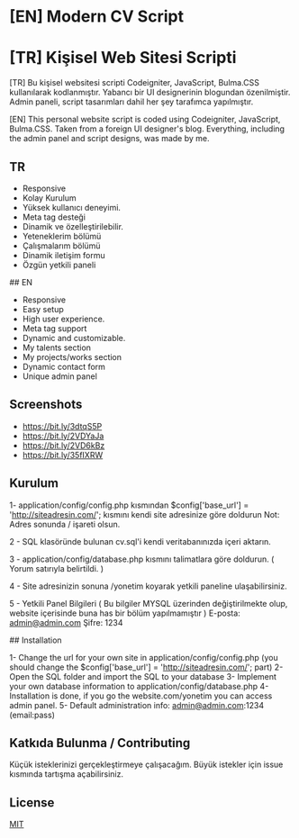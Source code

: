 # [EN] Modern CV Script
# [TR] Kişisel Web Sitesi Scripti

[TR] Bu kişisel websitesi scripti  Codeigniter, JavaScript, Bulma.CSS kullanılarak kodlanmıştır. Yabancı bir UI designerinin blogundan özenilmiştir. Admin paneli, script tasarımları dahil her şey tarafımca yapılmıştır.

[EN] This personal website script is coded using Codeigniter, JavaScript, Bulma.CSS. Taken from a foreign UI designer's blog. Everything, including the admin panel and script designs, was made by me.

## TR
- Responsive
- Kolay Kurulum
- Yüksek kullanıcı deneyimi.
- Meta tag desteği
- Dinamik ve özelleştirilebilir.
- Yeteneklerim bölümü
- Çalışmalarım bölümü
- Dinamik iletişim formu
- Özgün yetkili paneli

## EN
- Responsive
- Easy setup
- High user experience.
- Meta tag support
- Dynamic and customizable.
- My talents section
- My projects/works section
- Dynamic contact form
- Unique admin panel


## Screenshots
- https://bit.ly/3dtqS5P
- https://bit.ly/2VDYaJa
- https://bit.ly/2VD6kBz
- https://bit.ly/35fIXRW

## Kurulum

1- application/config/config.php kısmından $config['base_url'] = 'http://siteadresin.com/'; kısmını kendi site adresinize göre doldurun Not: Adres sonunda / işareti olsun.

2 - SQL klasöründe bulunan cv.sql'i kendi veritabanınızda içeri aktarın.

3 - application/config/database.php kısmını talimatlara göre doldurun. ( Yorum satırıyla belirtildi. )

4 - Site adresinizin sonuna /yonetim koyarak yetkili paneline ulaşabilirsiniz.

5 - Yetkili Panel Bilgileri ( Bu bilgiler MYSQL üzerinden değiştirilmekte olup, website içerisinde buna has bir bölüm yapılmamıştır )
E-posta: admin@admin.com
Şifre: 1234 

## Installation

1- Change the url for your own site in application/config/config.php (you should change the $config['base_url'] = 'http://siteadresin.com/'; part)
2- Open the SQL folder and import the SQL to your database
3- Implement your own database information to application/config/database.php
4- Installation is done, if you go the website.com/yonetim you can access admin panel.
5- Default administration info: admin@admin.com:1234 (email:pass)



## Katkıda Bulunma / Contributing
Küçük isteklerinizi gerçekleştirmeye çalışacağım. Büyük istekler için issue kısmında tartışma açabilirsiniz.

## License
[MIT](https://choosealicense.com/licenses/mit/)
